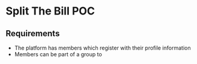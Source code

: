 # Split The Bill POC

## Requirements 
- The platform has members which register with their profile information
- Members can be part of a group to 